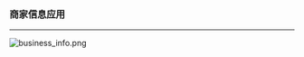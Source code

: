 ### 商家信息应用

---

![business_info.png](http://upload-images.jianshu.io/upload_images/3171392-71efc82dd6aeefb9.png?imageMogr2/auto-orient/strip%7CimageView2/2/w/1240)